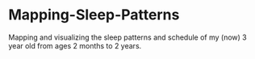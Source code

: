 # Mapping-Sleep-Patterns
Mapping and visualizing the sleep patterns and schedule of my (now) 3 year old from ages 2 months to 2 years.
